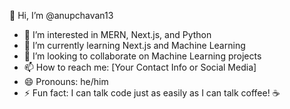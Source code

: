 👋 Hi, I’m @anupchavan13

- 👀 I’m interested in MERN, Next.js, and Python
- 🌱 I’m currently learning Next.js and Machine Learning
- 💞️ I’m looking to collaborate on Machine Learning projects
- 📫 How to reach me: [Your Contact Info or Social Media]
- 😄 Pronouns: he/him
- ⚡ Fun fact: I can talk code just as easily as I can talk coffee! ☕

<!---
anupchavan13/anupchavan13 is a ✨ special ✨ repository because its `README.md` (this file) appears on your GitHub profile.
You can click the Preview link to take a look at your changes.
--->
